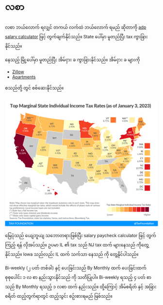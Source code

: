 # လစာ

လစာ ဘယ်လောက် ရလျှင် တကယ် လက်ထဲ ဘယ်လောက် ရမည် ဆိုတာကို [adp salary calculator](https://www.adp.com/resources/tools/calculators/salary-paycheck-calculator.aspx) ဖြင့် တွက်ချက်နိုင်သည်။ State ပေါ်မှာ မူတည်ပြီး tax ကွာခြားနိုင်သည်။

နေသည့် မြို့ပေါ်မှာ မူတည်ပြီး အိမ်ငှား ခ ကွာခြားနိုင်သည်။​ အိမ်ငှား ခ များကို 

- [Zillow](http://www.zillow.com/)
- [Apartments](https://www.apartments.com/)

စသည်တို့ တွင် စစ်ဆေးနိုင်သည်။

![2023 Income Tax](./images/income-tax.png)

မြေပုံသည် ယျေဘူယျ သဘောတရားဖြစ်ပြီး salary paycheck calculator ဖြင့် တွက်ကြည့် ရန် လိုအပ်သည်။ ဥပမာ IL ၏ tax သည် NJ tax ထက် များနေသည် ကိုတွေ့နိုင်သည်။ Iowa သည်လည်း IL ထက် သက်သာ နေသည် ကို တွေ့နိုင်ပါသည်။

Bi-weekly (၂ ပတ် တစ်ခါ) နှင့် ပေးခြင်းသည် By Monthly ထက် ပေးခြင်းထက် စုစုပေါင်း ၁ လ စာ နည်းသွားနိုင်သည် ကို သတိပြုပါ။ Bi-weekly ရသည့် ၄ ပတ် စာ သည် By Monthly ရသည့် ၁ လစာ ထက် နည်းသည်။ ထို့ကြောင့် အိမ်စရိတ် နှင့် အခြား စရိတ် ထည့်တွက်ရာတွင် ထည့်သွင်း စဥ်းစားရမည် ဖြစ်သည်။